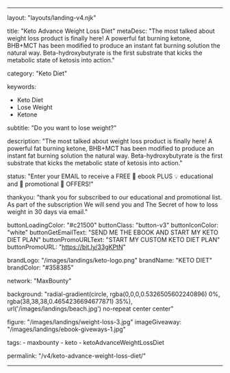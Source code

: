 ---

layout: "layouts/landing-v4.njk"

title: "Keto Advance Weight Loss Diet"
metaDesc: "The most talked about weight loss product is finally here! A powerful fat burning ketone, BHB+MCT has been modified to produce an instant fat burning solution the natural way. Beta-hydroxybutyrate is the first substrate that kicks the metabolic state of ketosis into action."

category: "Keto Diet"

keywords: 
- Keto Diet 
- Lose Weight  
- Ketone


subtitle: "Do you want to lose weight?"

description: "The most talked about weight loss product is finally here! A powerful fat burning ketone, BHB+MCT has been modified to produce an instant fat burning solution the natural way. Beta-hydroxybutyrate is the first substrate that kicks the metabolic state of ketosis into action."

status: "Enter your EMAIL to receive  a  FREE  📗  ebook PLUS 💡  educational and  🎁   promotional 🔔 OFFERS!"

thankyou: "thank you for subscribed to our educational and promotional list.
As part of the subscription We will send you and The Secret of how to loss weight in 30 days via email."

buttonLoadingColor: "#c21500"
buttonClass: "button-v3"
buttonIconColor: "white"
buttonGetEmailText: "SEND ME THE  EBOOK AND START MY KETO DIET PLAN"
buttonPromoURLText: "START MY CUSTOM KETO DIET PLAN"
buttonPromoURL: "https://bit.ly/33gKPtN"

brandLogo: "/images/landings/keto-logo.png"
brandName: "KETO DIET" 
brandColor: "#358385"

network: "MaxBounty"

background: "radial-gradient(circle, rgba(0,0,0,0.5326505602240896) 0%, rgba(38,38,38,0.4654236694677871) 35%), url('/images/landings/beach.jpg') no-repeat center center"

figure: "/images/landings/weight-loss-3.jpg"
imageGiveaway: "/images/landings/ebook-giveways-1.jpg"

tags: 
    - maxbounty
    - keto
    - ketoAdvanceWeightLossDiet

permalink: "/v4/keto-advance-weight-loss-diet/"

---